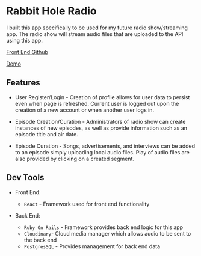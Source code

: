# Rabbit Hole Radio

I built this app specifically to be used for my future radio show/streaming app. The radio show will stream audio files that are uploaded to the API using this app.

[Front End Github](https://github.com/ShaquilleClarke/Rabbit-Hole-Radio-FrontEnd)

[Demo](https://youtu.be/li_6t6gbwV4)

## Features

* User Register/Login - Creation of profile allows for user data to persist even when page is refreshed. Current user is logged out upon the creation of a new account or when another user logs in. 

* Episode Creation/Curation - Administrators of radio show can create instances of new episodes, as well as provide information such as an episode title and air date.

* Episode Curation - Songs, advertisements, and interviews can be added to an episode simply uploading local audio files. Play of audio files are also provided by clicking on a created segment.


## Dev Tools

* Front End:
  * `React` - Framework used for front end functionality

* Back End:
  * `Ruby On Rails` - Framework provides back end logic for this app
  * `Cloudinary`- Cloud media manager which allows audio to be sent to the back end
  * `PostgresSQL` - Provides management for back end data
